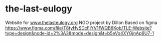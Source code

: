 # the-last-eulogy
Website for www.thelasteulogy.org NGO project by Dillon
Based on figma https://www.figma.com/file/T8tyHySDcFiYV1fWQB6Kob/TLE-Website?type=design&node-id=2%3A3&mode=design&t=b5eVo4XYGjnAp6U7-1